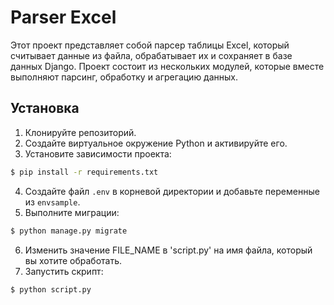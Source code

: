 # Parser Excel
Этот проект представляет собой парсер таблицы Excel, который считывает данные из файла, обрабатывает их и сохраняет в базе данных Django. Проект состоит из нескольких модулей, которые вместе выполняют парсинг, обработку и агрегацию данных.



## Установка

1. Клонируйте репозиторий.
2. Создайте виртуальное окружение Python и активируйте его.
3. Установите зависимости проекта:
```bash
$ pip install -r requirements.txt
```
4. Создайте файл `.env` в корневой директории и добавьте переменные из `envsample`.
5. Выполните миграции:
```bash
$ python manage.py migrate
```
6. Изменить значение FILE_NAME в 'script.py' на имя файла, который вы хотите обработать.
7. Запустить скрипт:
```bash
$ python script.py
```
